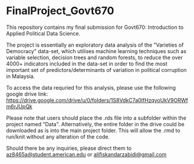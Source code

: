 # FinalProject_Govt670

This repository contains my final submission for Govt670: Introduction to Applied Political Data Science.

The project is essentially an exploratory data analysis of the "Varieties of Democracy" data-set, which utilises machine learning techniques such as variable selection, decision trees and random forests, to reduce the over 4000+ indicators included in the data-set in order to find the most important set of predictors/determinants of variation in political corruption in Malaysia. 

To access the data requried for this analysis, please use the following google drive link: https://drive.google.com/drive/u/0/folders/1S8VdkC7a0IfHzqyoUkV9ORWfm6rJUpQk

Please note that users should place the .rds file into a subfolder within the project named "Data". Alternatively, the entire folder in the drive could be downloaded as is into the main project folder. This will allow the .rmd to run/knit without any alteration of the code. 

Should there be any inquiries, please direct them to az8465a@student.american.edu or alifiskandarzabidi@gmail.com
